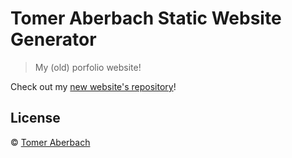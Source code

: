# Tomer Aberbach Static Website Generator

> My (old) porfolio website!

Check out my [new website's repository](https://github.com/TomerAberbach/website)!

## License

© [Tomer Aberbach](https://github.com/TomerAberbach)
